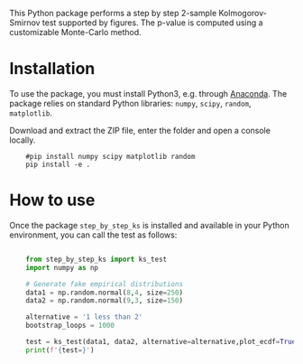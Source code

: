 This Python package performs a step by step 2-sample Kolmogorov-Smirnov test supported by figures. The p-value is computed using a customizable Monte-Carlo method. 

Installation
============

To use the package, you must install Python3, e.g. through [Anaconda](https://www.anaconda.com/download). The package relies on standard Python libraries: `numpy`, `scipy`, `random`, `matplotlib`.

Download and extract the ZIP file, enter the folder and open a console locally.

``` console
	#pip install numpy scipy matplotlib random
	pip install -e .
```

How to use
==========

Once the package `step_by_step_ks` is installed and available in your Python environment, you can call the test as follows:

```python

	from step_by_step_ks import ks_test
	import numpy as np

	# Generate fake empirical distributions
	data1 = np.random.normal(8,4, size=250)
    data2 = np.random.normal(9,3, size=150)

    alternative = '1 less than 2'
    bootstrap_loops = 1000

    test = ks_test(data1, data2, alternative=alternative,plot_ecdf=True,bootstrap_loops=bootstrap_loops, bootstrap_plot=True, bootstrap_size=None, bootstrap_replacement=False)
    print(f'{test=}')
```